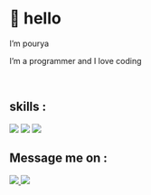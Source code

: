 <h1>👋 hello</h1>
<p>I’m pourya</p>
<p>I’m a programmer and I love coding</p>
<br/>

<h2>skills : </h2>
<img src="https://skillicons.dev/icons?i=html,css,bootstrap,sass,js" />
<img src="https://skillicons.dev/icons?i=react,redux,nextjs,ts,py" />
<img src="https://skillicons.dev/icons?i=git,github" />
<br/>


<h2>Message me on : </h2> 
<a href='https://t.me/Better_ring_fring'>
  <img src="https://skillicons.dev/icons?i=telegram" />
</a>
<a href='https://discordapp.com/users/
837373420764790856'>
  <img src="https://skillicons.dev/icons?i=discord" />
</a>
